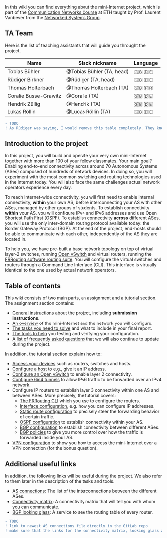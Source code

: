 In this wiki you can find everything about the mini-Internet project,
which is part of the [Communication Networks Course](https://comm-net.ethz.ch/) at ETH taught by Prof. Laurent Vanbever
from the [Networked Systems Group](https://nsg.ee.ethz.ch/).

## TA Team

Here is the list of teaching assistants that will guide you throught the project. 

| Name | Slack nickname | Language |
| ------------ | ------------- | ------------- |
| Tobias Bühler  | @Tobias Bühler (TA, head) | :gb: :de: |
| Rüdiger Birkner | @Rüdiger (TA, head) | :gb: :de: |
| Thomas Holterbach | @Thomas Holterbach (TA) | :gb: :fr: |
| Coralie Busse-Grawitz | @Coralie (TA) | :gb: :de: |
| Hendrik Züllig | @Hendrik (TA) | :gb: :de: |
| Lukas Röllin | @Lucas Röllin (TA) | :gb: :de: |

```diff
- TODO
! As Rüdiger was saying, I would remove this table completely. They know how to reach us and we do not want DMs.
```

## Introduction to the project

In this project, you will build and operate your very own mini-Internet 
together with more than 100 of your fellow classmates. Your main goal? Enabling
end-to-end connectivity across around 70 Autonomous Systems (ASes) composed
of hundreds of network devices. In doing so, you will experiment with the most
common switching and routing technologies used in the Internet today. You will
also face the same challenges actual network operators experience every day.

To reach Internet-wide connectivity, you will first need to enable internal
connectivity, **within** your own AS, before interconnecting your AS with
other ASes, managed by other groups of students. To establish connectivity
**within** your AS, you will configure IPv4 and IPv6 addresses and use Open
Shortest Path First (OSPF). To establish connectivity **across** different
ASes, you will use the only inter-domain routing protocol available today: the
Border Gateway Protocol (BGP). At the end of the project, end-hosts should
be able to communicate with each other, independently of the AS they are
located in.

To help you, we have pre-built a base network topology on top of virtual
layer-2 switches, running [Open vSwitch](https://www.openvswitch.org/) and
virtual routers, running the [FRRouting software routing suite](https://frrouting.org/).
You will configure the virtual switches and routers through a Command Line Interface (CLI).
This interface is virtually identical to the one used by actual network operators.

## Table of contents

This wiki consists of two main parts, an assignment and a tutorial section. The assignment section contains:

- [General instructions](../1.-Assignment/1.1-General-Instructions) about the project, including **submission instructions**.
- [An overview](../1.-Assignment/1.2-Your-mini-Internet) of the mini-Internet and the network you will configure.
- [The tasks you need to solve](../1.-Assignment/1.3-Questions) and what to include in your final report.
- [The tools to help](../1.-Assignment/1.4-Tools-to-help-you) you testing and verifying your configuration.
- [A list of frequently asked questions](../1.-Assignment/1.5-Frequently-Asked-Questions) that we will also continue to update during the project.

In addition, the tutorial section explains how to:

- [Access your devices](../2.-Tutorial/2.1-Accessing-your-devices) such as routers, switches and hosts.
- [Configure a host](../2.-Tutorial/2.2-Configuring-a-host) to e.g., give it an IP address.
- [Configure an Open vSwitch](../2.-Tutorial/2.3-Configuring-Open-vSwitch) to enable layer 2 connectivity.
- [Configure 6in4 tunnels](../2.-Tutorial/2.4-Configure-6in4-tunnels) to allow IPv6 traffic to be forwarded over an IPv4 network.
- Configure IP routers to establish layer 3 connectivity within one AS and between ASes. More precisely, the tutorial covers:
   * [The FRRouting CLI](../2.-Tutorial/2.5-Configuring-IP-routers/2.5.1-The-FRRouting-CLI) which you use to configure the routers.
   * [Interface configuration](../2.-Tutorial/2.5-Configuring-IP-routers/2.5.2-Configuring-router-interfaces), e.g. how you can configure IP addresses.
   * [Static route configuration](../2.-Tutorial/2.5-Configuring-IP-routers/2.5.3-Configure-static-routes) to precisely steer the forwarding behavior of certain traffic.
   * [OSPF configuration](../2.-Tutorial/2.5-Configuring-IP-routers/2.5.4-Configure-OSPF) to establish connectivity within your AS.
   * [BGP configuration](../2.-Tutorial/2.5-Configuring-IP-routers/2.5.5-Configure-BGP) to establish connectivity between different ASes.
   * [BGP policies](../2.-Tutorial/2.5-Configuring-IP-routers/2.5.6-Configure-BGP-policies) to give you more control over how the traffic is forwarded inside your AS.
- [VPN configuration](../2.-Tutorial/2.6-VPN-configuration) to show you how to access the mini-Internet over a VPN connection (for the bonus question).


## Additional useful links

In addition, the following links will be useful during the project. We also refer to them later in the description of the tasks and tools.

- [AS connections](http://comm-net.ethz.ch/routing\_project/as_connections): The list of the interconnections between the different ASes.
- [Connectivity matrix](http://comm-net.ethz.ch/routing_project/matrix/matrix.html): A connectivity matrix that will tell you with whom you can communicate.
- [BGP looking glass](http://comm-net.ethz.ch/routing_project/looking_glass/G1/NEWY): A service to see the routing table of every router.
<!-- - [BGP policy analyzer](http://comm-net.ethz.ch/routing_project/bgp_analyzer): An almost real time BGP policy analyzer that will help to know if you have properly configured your BGP policies. -->

```diff
- TODO
! link to newest AS connections file directly in the GitLab repo
! make sure that the links for the connectivity matrix, looking glass and policy analyzer are correct and working
```
